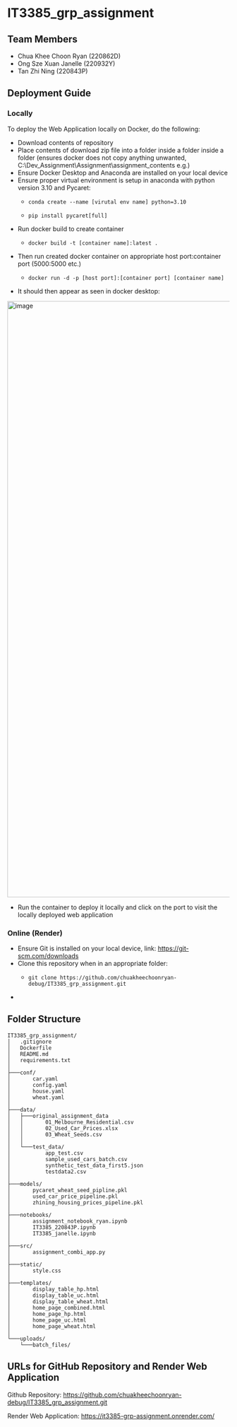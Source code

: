 # IT3385_grp_assignment

## Team Members
- Chua Khee Choon Ryan (220862D)
- Ong Sze Xuan Janelle (220932Y)
- Tan Zhi Ning (220843P)

## Deployment Guide
### Locally
To deploy the Web Application locally on Docker, do the following:
- Download contents of repository
- Place contents of download zip file into a folder inside a folder inside a folder (ensures docker does not copy anything unwanted, C:\Dev_Assignment\Assignment\assignment_contents e.g.)
- Ensure Docker Desktop and Anaconda are installed on your local device
- Ensure proper virtual environment is setup in anaconda with python version 3.10 and Pycaret:
    -     conda create --name [virutal env name] python=3.10
    -     pip install pycaret[full]
- Run docker build to create container
    -     docker build -t [container name]:latest .
- Then run created docker container on appropriate host port:container port (5000:5000 etc.)
    -     docker run -d -p [host port]:[container port] [container name]
- It should then appear as seen in docker desktop:

<img width="2517" height="1349" alt="image" src="https://github.com/user-attachments/assets/abc7584b-efd6-4f78-8a32-43e71ded425c" />

- Run the container to deploy it locally and click on the port to visit the locally deployed web application

### Online (Render)
- Ensure Git is installed on your local device, link: https://git-scm.com/downloads
- Clone this repository when in an appropriate folder:
    -     git clone https://github.com/chuakheechoonryan-debug/IT3385_grp_assignment.git
- 

## Folder Structure
```
IT3385_grp_assignment/
│   .gitignore
│   Dockerfile
│   README.md
│   requirements.txt
│
├───conf/
│       car.yaml
│       config.yaml
│       house.yaml
│       wheat.yaml
│
├───data/
│   ├───original_assignment_data
│   │       01_Melbourne_Residential.csv
│   │       02_Used_Car_Prices.xlsx
│   │       03_Wheat_Seeds.csv
│   │
│   └───test_data/
│           app_test.csv
│           sample_used_cars_batch.csv
│           synthetic_test_data_first5.json
│           testdata2.csv
│
├───models/
│       pycaret_wheat_seed_pipline.pkl
│       used_car_price_pipeline.pkl
│       zhining_housing_prices_pipeline.pkl
│
├───notebooks/
│       assignment_notebook_ryan.ipynb
│       IT3385_220843P.ipynb
│       IT3385_janelle.ipynb
│
├───src/
│       assignment_combi_app.py
│
├───static/
│       style.css
│
├───templates/
│       display_table_hp.html
│       display_table_uc.html
│       display_table_wheat.html
│       home_page_combined.html
│       home_page_hp.html
│       home_page_uc.html
│       home_page_wheat.html
│
└───uploads/
    └───batch_files/
```

## URLs for GitHub Repository and Render Web Application
Github Repository: https://github.com/chuakheechoonryan-debug/IT3385_grp_assignment.git

Render Web Application: https://it3385-grp-assignment.onrender.com/
